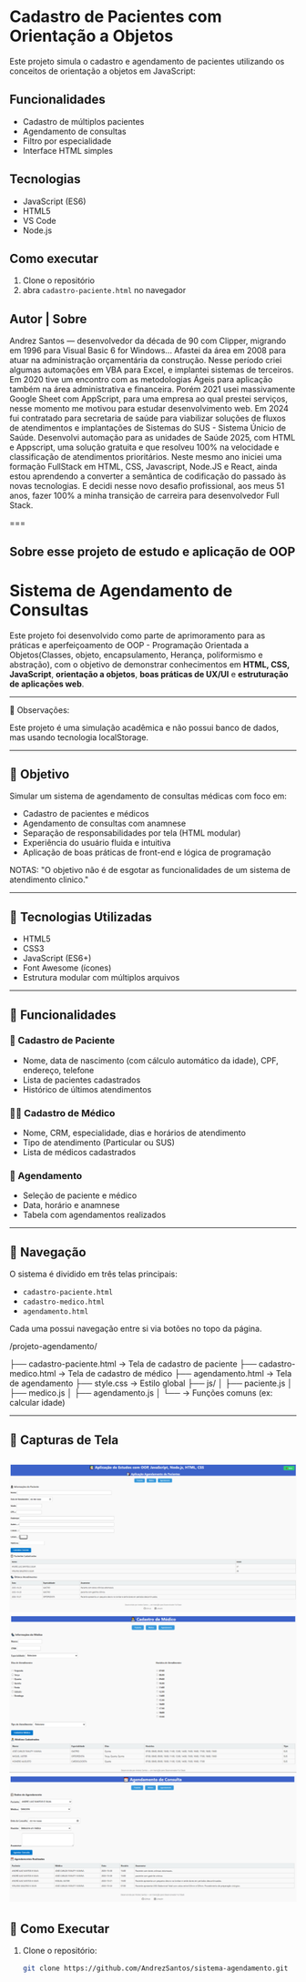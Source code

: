 # Cadastro de Pacientes com Orientação a Objetos

Este projeto simula o cadastro e agendamento de pacientes utilizando os conceitos de orientação a objetos em JavaScript:

## Funcionalidades
- Cadastro de múltiplos pacientes
- Agendamento de consultas
- Filtro por especialidade
- Interface HTML simples

## Tecnologias
- JavaScript (ES6)
- HTML5
- VS Code
- Node.js

## Como executar

1. Clone o repositório
2. abra `cadastro-paciente.html` no navegador

## Autor | Sobre

Andrez Santos — desenvolvedor da década de 90 com Clipper, migrando em 1996 para Visual Basic 6 for Windows... Afastei da área em 2008 para atuar na administração orçamentária da construção. Nesse período criei algumas automações em VBA para Excel, e implantei sistemas de terceiros. Em 2020 tive um encontro com as metodologias Ágeis para aplicação também na área administrativa e financeira. Porém 2021 usei massivamente Google Sheet com AppScript, para uma empresa ao qual prestei serviços, nesse momento me motivou para estudar desenvolvimento web. Em 2024 fui contratado para secretaria de saúde para viabilizar soluções de fluxos de atendimentos e implantações de Sistemas do SUS - Sistema Únicio de Saúde. Desenvolvi automação para as unidades de Saúde  2025, com HTML e Appscript, uma solução gratuita e que resolveu 100% na velocidade e classificação de atendimentos prioritários. Neste mesmo ano iniciei uma formação FullStack em HTML, CSS, Javascript, Node.JS e React, ainda estou aprendendo a converter a semântica de codificação do passado às novas tecnologias. E decidi nesse novo desafio profissional, aos meus 51 anos, fazer 100% a minha transição de carreira para desenvolvedor Full Stack. 

===

## Sobre esse projeto de estudo e aplicação de OOP

# Sistema de Agendamento de Consultas

Este projeto foi desenvolvido como parte de aprimoramento para as práticas e aperfeiçoamento de OOP - Programação Orientada a Objetos(Classes, objeto, encapsulamento, Herança, poliformismo e abstração), com o objetivo de demonstrar conhecimentos em **HTML, CSS, JavaScript**, **orientação a objetos**, **boas práticas de UX/UI** e **estruturação de aplicações web**.

---


📌 Observações: 

Este projeto é uma simulação acadêmica e não possui banco de dados, mas usando tecnologia localStorage. 

---

## 🎯 Objetivo

Simular um sistema de agendamento de consultas médicas com foco em:

- Cadastro de pacientes e médicos
- Agendamento de consultas com anamnese
- Separação de responsabilidades por tela (HTML modular)
- Experiência do usuário fluida e intuitiva
- Aplicação de boas práticas de front-end e lógica de programação

NOTAS: "O objetivo não é de esgotar as funcionalidades de um sistema de atendimento clinico."

---

## 🧰 Tecnologias Utilizadas

- HTML5
- CSS3
- JavaScript (ES6+)
- Font Awesome (ícones)
- Estrutura modular com múltiplos arquivos

---

## 🧠 Funcionalidades

### 👤 Cadastro de Paciente
- Nome, data de nascimento (com cálculo automático da idade), CPF, endereço, telefone
- Lista de pacientes cadastrados
- Histórico de últimos atendimentos

### 👨‍⚕️ Cadastro de Médico
- Nome, CRM, especialidade, dias e horários de atendimento
- Tipo de atendimento (Particular ou SUS)
- Lista de médicos cadastrados

### 📅 Agendamento
- Seleção de paciente e médico
- Data, horário e anamnese
- Tabela com agendamentos realizados

---

## 🧭 Navegação

O sistema é dividido em três telas principais:

- `cadastro-paciente.html`
- `cadastro-medico.html`
- `agendamento.html`

Cada uma possui navegação entre si via botões no topo da página.

/projeto-agendamento/

├── cadastro-paciente.html   → Tela de cadastro de paciente
├── cadastro-medico.html     → Tela de cadastro de médico
├── agendamento.html         → Tela de agendamento
├── style.css                → Estilo global
├── js/
│   ├── paciente.js
│   ├── medico.js
│   ├── agendamento.js
│   └── → Funções comuns (ex: calcular idade)



---

## 📸 Capturas de Tela

![alt text](image.png)
![alt text](image-1.png)
![alt text](image-2.png)
---

## 🚀 Como Executar

1. Clone o repositório:
   ```bash
   git clone https://github.com/AndrezSantos/sistema-agendamento.git
